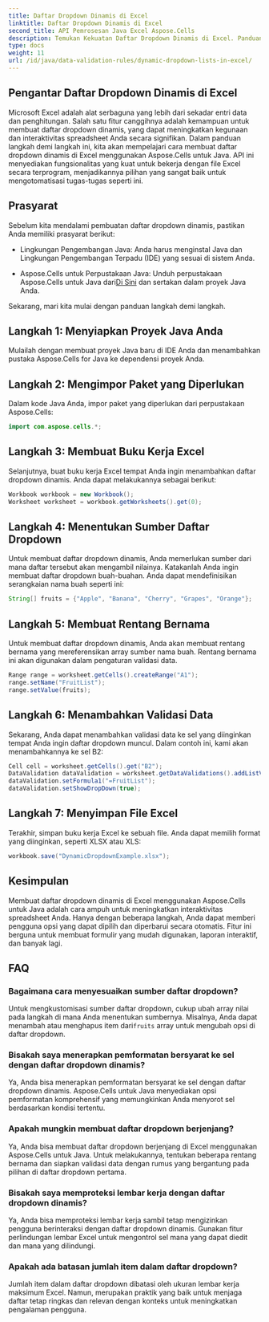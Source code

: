 ```yaml
---
title: Daftar Dropdown Dinamis di Excel
linktitle: Daftar Dropdown Dinamis di Excel
second_title: API Pemrosesan Java Excel Aspose.Cells
description: Temukan Kekuatan Daftar Dropdown Dinamis di Excel. Panduan langkah demi langkah menggunakan Aspose.Cells untuk Java. Sempurnakan spreadsheet Anda dengan pemilihan data interaktif.
type: docs
weight: 11
url: /id/java/data-validation-rules/dynamic-dropdown-lists-in-excel/
---
```


## Pengantar Daftar Dropdown Dinamis di Excel

Microsoft Excel adalah alat serbaguna yang lebih dari sekadar entri data dan penghitungan. Salah satu fitur canggihnya adalah kemampuan untuk membuat daftar dropdown dinamis, yang dapat meningkatkan kegunaan dan interaktivitas spreadsheet Anda secara signifikan. Dalam panduan langkah demi langkah ini, kita akan mempelajari cara membuat daftar dropdown dinamis di Excel menggunakan Aspose.Cells untuk Java. API ini menyediakan fungsionalitas yang kuat untuk bekerja dengan file Excel secara terprogram, menjadikannya pilihan yang sangat baik untuk mengotomatisasi tugas-tugas seperti ini.

## Prasyarat

Sebelum kita mendalami pembuatan daftar dropdown dinamis, pastikan Anda memiliki prasyarat berikut:

- Lingkungan Pengembangan Java: Anda harus menginstal Java dan Lingkungan Pengembangan Terpadu (IDE) yang sesuai di sistem Anda.

-  Aspose.Cells untuk Perpustakaan Java: Unduh perpustakaan Aspose.Cells untuk Java dari[Di Sini](https://releases.aspose.com/cells/java/) dan sertakan dalam proyek Java Anda.

Sekarang, mari kita mulai dengan panduan langkah demi langkah.

## Langkah 1: Menyiapkan Proyek Java Anda

Mulailah dengan membuat proyek Java baru di IDE Anda dan menambahkan pustaka Aspose.Cells for Java ke dependensi proyek Anda.

## Langkah 2: Mengimpor Paket yang Diperlukan

Dalam kode Java Anda, impor paket yang diperlukan dari perpustakaan Aspose.Cells:

```java
import com.aspose.cells.*;
```

## Langkah 3: Membuat Buku Kerja Excel

Selanjutnya, buat buku kerja Excel tempat Anda ingin menambahkan daftar dropdown dinamis. Anda dapat melakukannya sebagai berikut:

```java
Workbook workbook = new Workbook();
Worksheet worksheet = workbook.getWorksheets().get(0);
```

## Langkah 4: Menentukan Sumber Daftar Dropdown

Untuk membuat daftar dropdown dinamis, Anda memerlukan sumber dari mana daftar tersebut akan mengambil nilainya. Katakanlah Anda ingin membuat daftar dropdown buah-buahan. Anda dapat mendefinisikan serangkaian nama buah seperti ini:

```java
String[] fruits = {"Apple", "Banana", "Cherry", "Grapes", "Orange"};
```

## Langkah 5: Membuat Rentang Bernama

Untuk membuat daftar dropdown dinamis, Anda akan membuat rentang bernama yang mereferensikan array sumber nama buah. Rentang bernama ini akan digunakan dalam pengaturan validasi data.

```java
Range range = worksheet.getCells().createRange("A1");
range.setName("FruitList");
range.setValue(fruits);
```

## Langkah 6: Menambahkan Validasi Data

Sekarang, Anda dapat menambahkan validasi data ke sel yang diinginkan tempat Anda ingin daftar dropdown muncul. Dalam contoh ini, kami akan menambahkannya ke sel B2:

```java
Cell cell = worksheet.getCells().get("B2");
DataValidation dataValidation = worksheet.getDataValidations().addListValidation("B2");
dataValidation.setFormula1("=FruitList");
dataValidation.setShowDropDown(true);
```

## Langkah 7: Menyimpan File Excel

Terakhir, simpan buku kerja Excel ke sebuah file. Anda dapat memilih format yang diinginkan, seperti XLSX atau XLS:

```java
workbook.save("DynamicDropdownExample.xlsx");
```

## Kesimpulan

Membuat daftar dropdown dinamis di Excel menggunakan Aspose.Cells untuk Java adalah cara ampuh untuk meningkatkan interaktivitas spreadsheet Anda. Hanya dengan beberapa langkah, Anda dapat memberi pengguna opsi yang dapat dipilih dan diperbarui secara otomatis. Fitur ini berguna untuk membuat formulir yang mudah digunakan, laporan interaktif, dan banyak lagi.

## FAQ

### Bagaimana cara menyesuaikan sumber daftar dropdown?

 Untuk mengkustomisasi sumber daftar dropdown, cukup ubah array nilai pada langkah di mana Anda menentukan sumbernya. Misalnya, Anda dapat menambah atau menghapus item dari`fruits` array untuk mengubah opsi di daftar dropdown.

### Bisakah saya menerapkan pemformatan bersyarat ke sel dengan daftar dropdown dinamis?

Ya, Anda bisa menerapkan pemformatan bersyarat ke sel dengan daftar dropdown dinamis. Aspose.Cells untuk Java menyediakan opsi pemformatan komprehensif yang memungkinkan Anda menyorot sel berdasarkan kondisi tertentu.

### Apakah mungkin membuat daftar dropdown berjenjang?

Ya, Anda bisa membuat daftar dropdown berjenjang di Excel menggunakan Aspose.Cells untuk Java. Untuk melakukannya, tentukan beberapa rentang bernama dan siapkan validasi data dengan rumus yang bergantung pada pilihan di daftar dropdown pertama.

### Bisakah saya memproteksi lembar kerja dengan daftar dropdown dinamis?

Ya, Anda bisa memproteksi lembar kerja sambil tetap mengizinkan pengguna berinteraksi dengan daftar dropdown dinamis. Gunakan fitur perlindungan lembar Excel untuk mengontrol sel mana yang dapat diedit dan mana yang dilindungi.

### Apakah ada batasan jumlah item dalam daftar dropdown?

Jumlah item dalam daftar dropdown dibatasi oleh ukuran lembar kerja maksimum Excel. Namun, merupakan praktik yang baik untuk menjaga daftar tetap ringkas dan relevan dengan konteks untuk meningkatkan pengalaman pengguna.